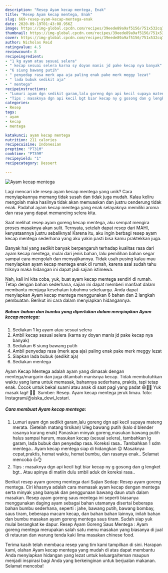 ```yaml
---
description: "Resep Ayam kecap mentega, Enak"
title: "Resep Ayam kecap mentega, Enak"
slug: 669-resep-ayam-kecap-mentega-enak
date: 2020-09-19T01:43:08.956Z
image: https://img-global.cpcdn.com/recipes/39eede89a9af5156/751x532cq70/ayam-kecap-mentega-foto-resep-utama.jpg
thumbnail: https://img-global.cpcdn.com/recipes/39eede89a9af5156/751x532cq70/ayam-kecap-mentega-foto-resep-utama.jpg
cover: https://img-global.cpcdn.com/recipes/39eede89a9af5156/751x532cq70/ayam-kecap-mentega-foto-resep-utama.jpg
author: Nicholas Reid
ratingvalue: 4.5
reviewcount: 8
recipeingredient:
- "1 kg ayam atau sesuai selera"
- " kecap sesuai selera karna sy doyan manis jd pake kecap nya banyak"
- "6 siung bawang putih"
- " penyedap rasa merk apa aja paling enak pake merk meggy lezat"
- " lada bubuk sedikit aja"
- " mentega"
recipeinstructions:
- "Lumuri ayam dgn sedikit garam,lalu goreng dgn api kecil supaya mateng merata. (Setelah matang tirsikan) Uleg bawang putih (kalo d blender rasanya kurang enak) Panaskan minyak goreng,masukan bawang putih halus sampai harum, masukan kecap (sesuai selera), tambahkan lg garam, lada bubuk dan penyedap rasa. Koreksi rasa.. Tambahkan 1 sdm mentega.. Ayam kecap mentega siap di hidangkan 😊 Masaknya cepat,praktis, hemat waktu, hemat bumbu, dan rasanya enak.. Selamat mencoba 👍👌"
- "Tips : masaknya dgn api kecil bgt biar kecap ny g gosong dan g lengket bgt.. Atau apinya di matiin dulu smbil aduk dn koreksi rasa.."
categories:
- Resep
tags:
- ayam
- kecap
- mentega

katakunci: ayam kecap mentega 
nutrition: 211 calories
recipecuisine: Indonesian
preptime: "PT31M"
cooktime: "PT39M"
recipeyield: "1"
recipecategory: Dessert

---
```



![Ayam kecap mentega](https://img-global.cpcdn.com/recipes/39eede89a9af5156/751x532cq70/ayam-kecap-mentega-foto-resep-utama.jpg)

Lagi mencari ide resep ayam kecap mentega yang unik? Cara menyiapkannya memang tidak susah dan tidak juga mudah. Kalau keliru mengolah maka hasilnya tidak akan memuaskan dan justru cenderung tidak enak. Padahal ayam kecap mentega yang enak selayaknya memiliki aroma dan rasa yang dapat memancing selera kita.

Saat melihat resep ayam goreng kecap mentega, aku sempat mengira proses masaknya akan sulit. Ternyata, setelah dapat resep dari MAHI, kenyataannya justru sebaliknya! Karena itu, aku ingin berbagi resep ayam kecap mentega sederhana yang aku yakin pasti bisa kamu praktekkan juga.

Banyak hal yang sedikit banyak berpengaruh terhadap kualitas rasa dari ayam kecap mentega, mulai dari jenis bahan, lalu pemilihan bahan segar sampai cara mengolah dan menyajikannya. Tidak usah pusing kalau mau menyiapkan ayam kecap mentega enak di rumah, karena asal sudah tahu triknya maka hidangan ini dapat jadi sajian istimewa.


Nah, kali ini kita coba, yuk, buat ayam kecap mentega sendiri di rumah. Tetap dengan bahan sederhana, sajian ini dapat memberi manfaat dalam membantu menjaga kesehatan tubuhmu sekeluarga. Anda dapat menyiapkan Ayam kecap mentega menggunakan 6 bahan dan 2 langkah pembuatan. Berikut ini cara dalam menyiapkan hidangannya.

<!--inarticleads1-->

##### Bahan-bahan dan bumbu yang diperlukan dalam menyiapkan Ayam kecap mentega:

1. Sediakan 1 kg ayam atau sesuai selera
1. Ambil  kecap sesuai selera (karna sy doyan manis jd pake kecap nya banyak)
1. Sediakan 6 siung bawang putih
1. Ambil  penyedap rasa (merk apa aja) paling enak pake merk meggy lezat
1. Siapkan  lada bubuk (sedikit aja)
1. Sediakan  mentega


Ayam Kecap Mentega adalah ayam yang dimasak dengan mentega/margarin dan juga ditambah manisnya kecap. Tidak membutuhkan waktu yang lama untuk memasak, bahannya sederhana, praktis, tapi tetap enak. Cocok untuk bekal suami atau anak di saat pagi yang padat 😃👍🏻 Yuk masak lagi! 👩‍🍳 ️ Sumber: Resep. Ayam kecap mentega jeruk limau. foto: Instagram/@siska_dewi_lestari. 

<!--inarticleads2-->

##### Cara membuat Ayam kecap mentega:

1. Lumuri ayam dgn sedikit garam,lalu goreng dgn api kecil supaya mateng merata. (Setelah matang tirsikan) Uleg bawang putih (kalo d blender rasanya kurang enak) Panaskan minyak goreng,masukan bawang putih halus sampai harum, masukan kecap (sesuai selera), tambahkan lg garam, lada bubuk dan penyedap rasa. Koreksi rasa.. Tambahkan 1 sdm mentega.. Ayam kecap mentega siap di hidangkan 😊 Masaknya cepat,praktis, hemat waktu, hemat bumbu, dan rasanya enak.. Selamat mencoba 👍👌
1. Tips : masaknya dgn api kecil bgt biar kecap ny g gosong dan g lengket bgt.. Atau apinya di matiin dulu smbil aduk dn koreksi rasa..


Berikut resep ayam goreng mentega dari Sajian Sedap: Resep ayam goreng mentega. Ciri khasnya adalah cara memasak ayam kecap dengan mentega serta minyak yang banyak dan penggunaan bawang daun utuh dalam masakan. Resep ayam goreng saus mentega ini seperti biasanya menggunakan daging ayam sebagai bahan utamanya disertai beberapa bahan bumbu sederhana, seperti : jahe, bawang putih, bawang bombay, saus tiram, beberapa macam kecap, dan bahan bahan lainnya, inilah bahan dan bumbu masakan ayam goreng mentega saus tiram. Sudah siap yuk mulai berangkat ke dapur. Resep Ayam Goreng Saus Mentega : Ayam goreng mentega merupakan salah satu menu masakan yang biasanya di jual di retauran dan warung tenda kaki lima masakan chinese food. 

Terima kasih telah membaca resep yang tim kami tampilkan di sini. Harapan kami, olahan Ayam kecap mentega yang mudah di atas dapat membantu Anda menyiapkan hidangan yang lezat untuk keluarga/teman maupun menjadi inspirasi bagi Anda yang berkeinginan untuk berjualan makanan. Selamat mencoba!
